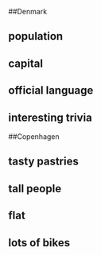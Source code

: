 ##Denmark
## population


## capital

 
## official language


## interesting trivia

##Copenhagen

## tasty pastries
## tall people
## flat
## lots of bikes




